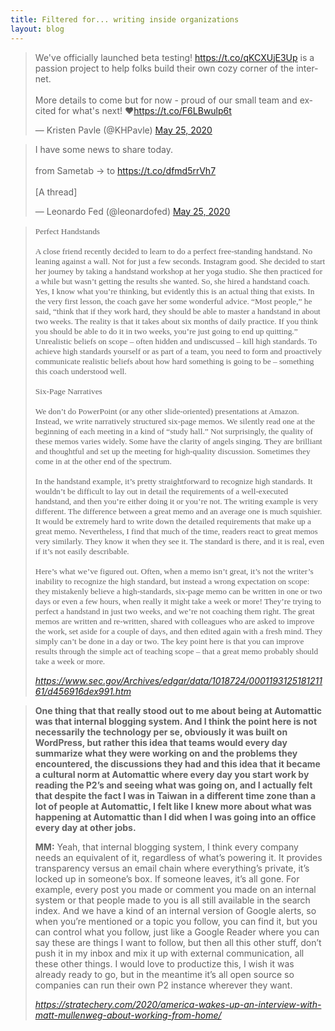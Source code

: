 ```yaml
---
title: Filtered for... writing inside organizations
layout: blog
---
```




<blockquote class="twitter-tweet"><p lang="en" dir="ltr">We&#39;ve officially launched beta testing! <a href="https://t.co/qKCXUjE3Up">https://t.co/qKCXUjE3Up</a> is a passion project to help folks build their own cozy corner of the internet. <br><br>More details to come but for now - proud of our small team and excited for what&#39;s next! ❤️<a href="https://t.co/F6LBwulp6t">https://t.co/F6LBwulp6t</a></p>&mdash; Kristen Pavle (@KHPavle) <a href="https://twitter.com/KHPavle/status/1265058357808775168?ref_src=twsrc%5Etfw">May 25, 2020</a></blockquote> <script async src="https://platform.twitter.com/widgets.js" charset="utf-8"></script>






<blockquote class="twitter-tweet"><p lang="en" dir="ltr">I have some news to share today.<br><br>from Sametab → to <a href="https://t.co/dfmd5rrVh7">https://t.co/dfmd5rrVh7</a><br><br>[A thread]</p>&mdash; Leonardo Fed (@leonardofed) <a href="https://twitter.com/leonardofed/status/1264980016850513920?ref_src=twsrc%5Etfw">May 25, 2020</a></blockquote> <script async src="https://platform.twitter.com/widgets.js" charset="utf-8"></script>

<blockquote class="quoteback" data-title="EX-99.1" data-author="" cite="https://www.sec.gov/Archives/edgar/data/1018724/000119312518121161/d456916dex991.htm">
<p><p style="margin-top:12pt; margin-bottom:0pt; font-size:10pt; font-family:Times New Roman">Perfect Handstands </p> <p style="margin-top:12pt; margin-bottom:0pt; font-size:10pt; font-family:Times New Roman">A close friend recently decided to
learn to do a perfect free-standing handstand. No leaning against a wall. Not for just a few seconds. Instagram good. She decided to start her journey by taking a handstand workshop at her yoga studio. She then practiced for a while but wasn’t
getting the results she wanted. So, she hired a handstand coach. Yes, I know what you’re thinking, but evidently this is an actual thing that exists. In the very first lesson, the coach gave her some wonderful advice. “Most people,”
he said, “think that if they work hard, they should be able to master a handstand in about two weeks. The reality is that it takes about six months of daily practice. If you think you should be able to do it in two weeks, you’re just going
to end up quitting.” Unrealistic beliefs on scope – often hidden and undiscussed – kill high standards. To achieve high standards yourself or as part of a team, you need to form and proactively communicate realistic beliefs about how
hard something is going to be – something this coach understood well. </p> <p style="margin-top:12pt; margin-bottom:0pt; font-size:10pt; font-family:Times New Roman">Six-Page Narratives </p>
<p style="margin-top:12pt; margin-bottom:0pt; font-size:10pt; font-family:Times New Roman">We don’t do PowerPoint (or any other slide-oriented) presentations at Amazon. Instead, we write narratively structured
six-page memos. We silently read one at the beginning of each meeting in a kind of “study hall.” Not surprisingly, the quality of these memos varies widely. Some have the clarity of angels singing.
They are brilliant and thoughtful and set up the meeting for high-quality discussion. Sometimes they come in at the other end of the spectrum. </p> <p style="margin-top:12pt; margin-bottom:0pt; font-size:10pt; font-family:Times New Roman">In the
handstand example, it’s pretty straightforward to recognize high standards. It wouldn’t be difficult to lay out in detail the requirements of a well-executed handstand, and then you’re either doing it or you’re not. The
writing example is very different. The difference between a great memo and an average one is much squishier. It would be extremely hard to write down the detailed requirements that make up a great memo. Nevertheless, I find that much of the time,
readers react to great memos very similarly. They know it when they see it. The standard is there, and it is real, even if it’s not easily describable. </p>
<p style="margin-top:12pt; margin-bottom:0pt; font-size:10pt; font-family:Times New Roman">Here’s what we’ve figured out. Often, when a memo isn’t great, it’s not the writer’s inability to recognize the high standard,
but instead a wrong expectation on scope: they mistakenly believe a high-standards, six-page memo can be written in one or two days or even a few hours, when really it might take a week or more!
They’re trying to perfect a handstand in just two weeks, and we’re not coaching them right. The great memos are written and re-written, shared with colleagues who are asked to improve the work, set
aside for a couple of days, and then edited again with a fresh mind. They simply can’t be done in a day or two. The key point here is that you can improve results through the simple act of teaching scope – that a great memo probably should
take a week or more.</p></p>
<footer> <cite><a href="https://www.sec.gov/Archives/edgar/data/1018724/000119312518121161/d456916dex991.htm">https://www.sec.gov/Archives/edgar/data/1018724/000119312518121161/d456916dex991.htm</a></cite></footer>
<script note="UPDATE THIS 4REALZ" src="https://cdn.jsdelivr.net/gh/tomcritchlow/Citations-Magic@tom-branch/quoteback.js"></script>
</blockquote>

<blockquote class="quoteback" data-title="America Wakes Up?, An Interview with Matt Mullenweg About Working From Home" data-author="" cite="https://stratechery.com/2020/america-wakes-up-an-interview-with-matt-mullenweg-about-working-from-home/">
<p><p><strong>One thing that that really stood out to me about being at Automattic was that internal blogging system. And I think the point here is not necessarily the technology per se, obviously it was built on WordPress, but rather this idea that teams would every day summarize what they were working on and the problems they encountered, the discussions they had and this idea that it became a cultural norm at Automattic where every day you start work by reading the P2’s and seeing what was going on, and I actually felt that despite the fact I was in Taiwan in a different time zone than a lot of people at Automattic, I felt like I knew more about what was happening at Automattic than I did when I was going into an office every day at other jobs.</strong></p> <p><strong>MM:</strong> Yeah, that internal blogging system, I think every company needs an equivalent of it, regardless of what’s powering it. It provides transparency versus an email chain where everything’s private, it’s locked up in someone’s box. If someone leaves, it’s all gone. For example, every post you made or comment you made on an internal system or that people made to you is all still available in the search index. And we have a kind of an internal version of Google alerts, so when you’re mentioned or a topic you follow, you can find it, but you can control what you follow, just like a Google Reader where you can say these are things I want to follow, but then all this other stuff, don’t push it in my inbox and mix it up with external communication, all these other things. I would love to productize this, I wish it was already ready to go, but in the meantime it’s all open source so companies can run their own P2 instance wherever they want.</p></p>
<footer><cite><a href="https://stratechery.com/2020/america-wakes-up-an-interview-with-matt-mullenweg-about-working-from-home/">https://stratechery.com/2020/america-wakes-up-an-interview-with-matt-mullenweg-about-working-from-home/</a></cite></footer>
</blockquote><script note="UPDATE THIS 4REALZ" src="https://cdn.jsdelivr.net/gh/tomcritchlow/Citations-Magic@tom-branch/quoteback.js"></script>